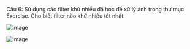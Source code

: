 Câu 6: Sử dụng các filter khử nhiễu đã học để xử lý ảnh trong thư mục Exercise. Cho biết filter nào khử nhiễu tốt nhất.

![image](https://github.com/user-attachments/assets/776bd502-ef57-42f4-88b0-f31456207522)

![image](https://github.com/user-attachments/assets/357006fa-ff22-46a1-acda-651d4f03db75)

